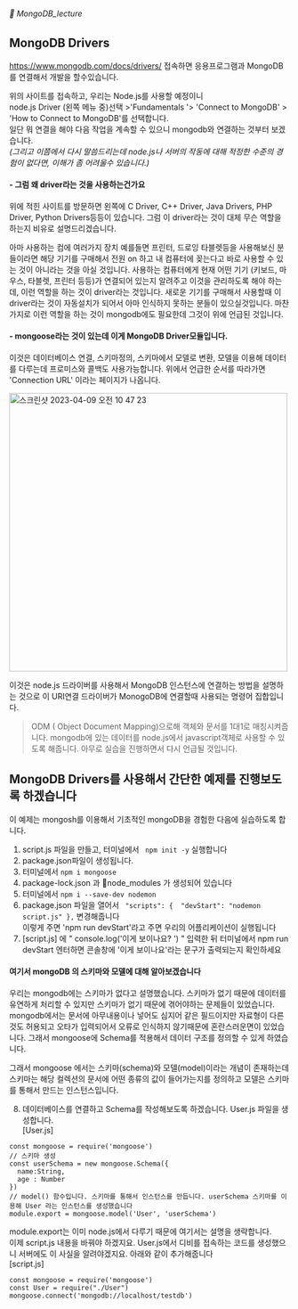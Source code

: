 ###### :cactus:  MongoDB_lecture

## MongoDB Drivers
https://www.mongodb.com/docs/drivers/ 접속하면 응용프로그램과 MongoDB를 연결해서 개발을 할수있습니다.   

위의 사이트를 접속하고, 우리는 Node.js를 사용할 예정이니  
node.js Driver (왼쪽 메뉴 중)선택 >'Fundamentals '> 'Connect to MongoDB' > 'How to Connect to MongoDB'를 선택합니다.   
일단 뭐 연결을 해야 다음 작업을 계속할 수 있으니 mongodb와 연결하는 것부터 보겠습니다.   
 _(그리고 이쯤에서 다시 말씀드리는데 node.js나 서버의 작동에 대해 적정한 수준의 경험이 없다면, 이해가 좀 어려울수 있습니다.)_

#### - 그럼 왜 driver라는 것을 사용하는건가요
위에 적힌 사이트를 방문하면 왼쪽에 C Driver, C++ Driver, Java Drivers, PHP Driver, Python Drivers등등이 있습니다. 그럼 이 driver라는 것이 대체 무슨 역할을 하는지 비유로 설명드리겠습니다.   


아마 사용하는 컴에 여러가지 장치 예를들면 프린터, 드로잉 타블렛등을 사용해보신 분들이라면 해당 기기를 구매해서 전원 on 하고 내 컴퓨터에 꽂는다고 바로 사용할 수 있는 것이 아니라는 것을 아실 것입니다. 사용하는 컴퓨터에게 현재 어떤 기기 (키보드, 마우스, 타블렛, 프린터 등등)가 연결되어 있는지 알려주고 이것을 관리하도록 해야 하는데, 이런 역할을 하는 것이 driver라는 것입니다.  새로운 기기를 구매해서 사용할때 이 driver라는 것이 자동설치가 되어서 아마 인식하지 못하는 분들이 있으실것입니다.  마찬가지로 이런 역할을 하는 것이 mongodb에도 필요한데  그것이 위에 언급된 것입니다. 


#### - mongoose라는 것이 있는데 이게 MongoDB Driver모듈입니다. 
이것은 데이터베이스 연결, 스키마정의, 스키마에서 모델로 변환, 모델을 이용해 데이터를 다루는데 프로미스와 콜백도 사용가능합니다.  위에서 언급한 순서를 따라가면 'Connection URL' 이라는 페이지가 나옵니다.    

<img width="500" alt="스크린샷 2023-04-09 오전 10 47 23" src="https://user-images.githubusercontent.com/48478079/230750062-f3bc89f1-75ec-4e07-8163-022077a67241.png">    

이것은 node.js 드라이버를 사용해서 MongoDB 인스턴스에 연결하는 방법을 설명하는 것으로 이 URI연결 드라이버가 MonogoDB에 연결할때 사용되는 명령어 집합입니다. 



> ODM ( Object Document Mapping)으로해 객체와 문서를 1대1로 매칭시켜줍니다. mongodb에 있는 데이터를 node.js에서 javascript객체로 사용할 수 있도록 해줍니다. 아무로 실습을 진행하면서 다시 언급될 것입니다.   

## MongoDB Drivers를 사용해서 간단한 예제를 진행보도록 하겠습니다
이 예제는 mongosh를 이용해서 기초적인 mongoDB을 경험한 다음에 실습하도록 합니다.   
1. script.js 파일을 만들고, 터미널에서   ```  npm init -y ``` 실행합니다 
2. package.json파일이 생성됩니다. 
3. 터미널에서  ``` npm i mongoose  ```
4. package-lock.json 과 📁node_modules 가 생성되어 있습니다
5. 터미널에서 ```npm i --save-dev nodemon ```    
6. package.json 파일을 열어서 ``` "scripts": {  "devStart": "nodemon script.js" },```  변경해줍니다  
  이렇게 주면 'npm run devStart'라고 주면 우리의 어플리케이션이 실행됩니다 
7. [script.js] 에 " console.log('이게 보이나요? ') " 입력한 뒤 터미널에서 npm run devStart 엔터하면 콘솔창에 '이게 보이나요'라는 문구가 출력되는지 확인하세요 


#### 여기서 mongoDB 의 스키마와 모델에 대해 알아보겠습니다  
우리는 mongodb에는 스키마가 없다고 설명했습니다. 스키마가 없기 때문에 데이터를 유연하게 처리할 수 있지만 스키마가 없기 때문에 겪어야하는 문제들이 있었습니다. mongodb에서는 문서에 아무내용이나 넣어도 심지어 같은 필드이지만 자료형이 다른것도 허용되고 오타가 입력되어서 오류로 인식하지 않기때문에 혼란스러운면이 있었습니다. 그래서 mongoose에 Schema를 적용해서 데이터 구조를 정의할 수 있게 하였습니다.   

그래서 mongoose 에서는 스키마(schema)와 모델(model)이라는 개념이 존재하는데 스키마는 해당 컬렉션의 문서에 어떤 종류의 값이 들어가는지를 정의하고 모델은 스키마를 통해서 만드는 인스턴스입니다.

8. 데이터베이스를 연결하고 Schema를 작성해보도록 하겠습니다. User.js 파일을 생성합니다.    
[User.js]    
```
const mongoose = require('mongoose')
// 스키마 생성
const userSchema = new mongoose.Schema({
  name:String,
  age : Number
})
// model() 함수입니다. 스키마를 통해서 인스턴스를 만듭니다. userSchema 스키마를 이용해 User 라는 인스턴스를 생성했습니다 
module.export = mongoose.model('User', 'userSchema') 
```    
module.export는 이미 node.js에서 다루기 때문에 여기서는 설명을 생략합니다.     
이제 script.js 내용을 바꿔야 하겠지요. User.js에서 디비를 접속하는 코드를 생성했으니 서버에도 이 사실을 알려야겠지요. 아래와 같이 추가해줍니다   
[script.js]    
```
const mongoose = require('mongoose')
const User = require("./User")
mongoose.connect('mongodb://localhost/testdb')
```

